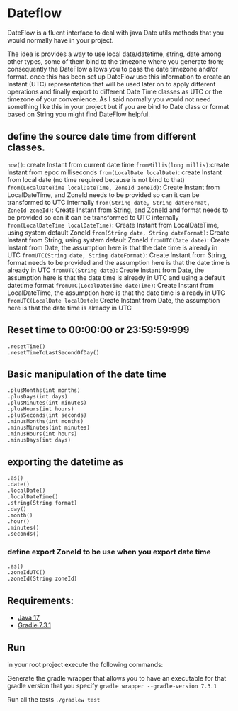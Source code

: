 # Dateflow

DateFlow is a fluent interface to deal with java Date utils methods that you would normally have in your project.

The idea is provides a way to use local date/datetime, string, date among other types, some of them bind to the 
timezone where you generate from; consequently the DateFlow allows you to pass the date timezone and/or format. 
once this has been set up DateFlow use this information to create an Instant (UTC) representation that will be used
later on to apply different operations and finally export to different Date Time classes as UTC or the timezone 
of your convenience.
As I said normally you would not need something like this in your project but if you are bind to Date class or 
format based on String you might find DateFlow helpful.         

## define the source date time from different classes.

`now()`: create Instant from current date time
`fromMillis(long millis)`:create Instant from epoc milliseconds
`from(LocalDate localDate)`: create Instant from local date (no time required because is not bind to that)
`from(LocalDateTime localDateTime, ZoneId zoneId)`: Create Instant from LocalDateTime, and ZoneId needs to be provided so can it can be transformed to UTC internally
`from(String date, String dateFormat, ZoneId zoneId)`: Create Instant from String, and ZoneId and format needs to be provided so can it can be transformed to UTC internally
`from(LocalDateTime localDateTime)`: Create Instant from LocalDateTime, using system default ZoneId
`from(String date, String dateFormat)`: Create Instant from String, using system default ZoneId
`fromUTC(Date date)`: Create Instant from Date, the assumption here is that the date time is already in UTC
`fromUTC(String date, String dateFormat)`: Create Instant from String, format needs to be provided and the assumption here is that the date time is already in UTC
`fromUTC(String date)`: Create Instant from Date, the assumption here is that the date time is already in UTC and using a default datetime format
`fromUTC(LocalDateTime dateTime)`: Create Instant from LocalDateTime, the assumption here is that the date time is already in UTC
`fromUTC(LocalDate localDate)`: Create Instant from Date, the assumption here is that the date time is already in UTC

## Reset time to 00:00:00 or 23:59:59:999
```
.resetTime()
.resetTimeToLastSecondOfDay()
```
## Basic manipulation of the date time
```
.plusMonths(int months)
.plusDays(int days)
.plusMinutes(int minutes)
.plusHours(int hours)
.plusSeconds(int seconds)
.minusMonths(int months)
.minusMinutes(int minutes)
.minusHours(int hours)
.minusDays(int days)
```
## exporting the datetime as
```
.as()
.date()
.localDate()
.localDateTime()
.string(String format)
.day()
.month()
.hour()
.minutes()
.seconds()
```

### define export ZoneId to be use when you export date time
```
.as()
.zoneIdUTC()
.zoneId(String zoneId)
```

## Requirements:

- [Java 17](https://openjdk.java.net/projects/jdk/17/)
- [Gradle 7.3.1](https://gradle.org/releases/)

## Run

in your root project execute the following commands:

Generate the gradle wrapper that allows you to have an executable for that gradle version that you specify
`gradle wrapper --gradle-version 7.3.1`

Run all the tests
`./gradlew test`
